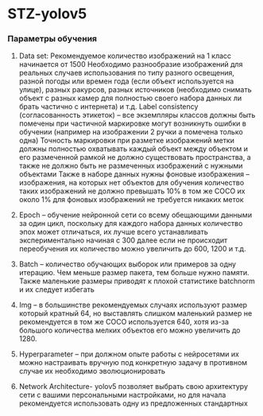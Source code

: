# STZ-yolov5
### Параметры обучения
1.	Data set:
  Рекомендуемое количество изображений на 1 класс начинается от 1500
  Необходимо разнообразие изображений для реальных случаев использования по типу разного освещения, разной погоды или времен года (если объект используется на улице), разных ракурсов, разных источников (необходимо снимать объект с разных камер для полностью своего набора данных ли брать частично с интернета) и т.д.
  Label consistency (согласованность этикеток) – все экземпляры классов должны быть помечены при частичной маркировке могут возникнуть ошибки в обучении (например на изображении 2 ручки а помечена только одна)
  Точность маркировки при разметке изображений метки должны полностью охватывать каждый объект между объектом и его размеченной рамкой не должно существовать пространства, а также не должно быть не размеченных изображений с нужными объектами 
  Также в наборе данных нужны фоновые изображения – изображения, на которых нет объектов для обучения количество таких изображений не должно превышать 10% в том же COCO их около 1% для фоновых изображений не требуется никаких меток

2.	Epoch – обучение нейронной сети со всему обещающими данными за один цикл, поскольку для каждого набора данных количество эпох может отличаться, их лучше всего устанавливать экспериментально начиная с 300 далее если не происходит переобучения их количество можно увеличить до 600, 1200 и т.д.
3.	Batch – количество обучающих выборок или примеров за одну итерацию. Чем меньше размер пакета, тем больше нужно памяти. Также  маленькие размеры приводят к плохой статистике batchnorm и их следует избегать 
4.	Img – в большинстве рекомендуемых случаях используют размер который кратный 64, но выставлять слишком маленький размер не рекомендуется в том же COCO используется 640, хотя из-за большого количества мелких объектов его можно увеличить до 1280.
5.	Hyperparameter – при должном опыте работы с нейросетями их можно настраивать вручную под конкретную задачу в противном случае их необходимо эволюционировать 
6.	Network Architecture- yolov5 позволяет выбрать свою архитектуру сети с вашими персональными настройками, но для начала рекомендуется использовать одну из предложенных стандартных 

